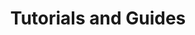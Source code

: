 ---
title: Tutorials and Guides
layout: collection
permalink: /tutorials/
collection: tutorials
entries_layout: grid
show_excerpts: true
sort_by: title
sort_order: forward
classes: wide
---